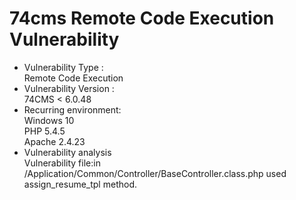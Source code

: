 # 74cms Remote Code Execution Vulnerability
* Vulnerability Type :  
Remote Code Execution  
* Vulnerability Version :  
74CMS < 6.0.48  
* Recurring environment:  
Windows 10  
PHP 5.4.5  
Apache 2.4.23
* Vulnerability analysis  
Vulnerability file:in /Application/Common/Controller/BaseController.class.php used assign_resume_tpl method.  


